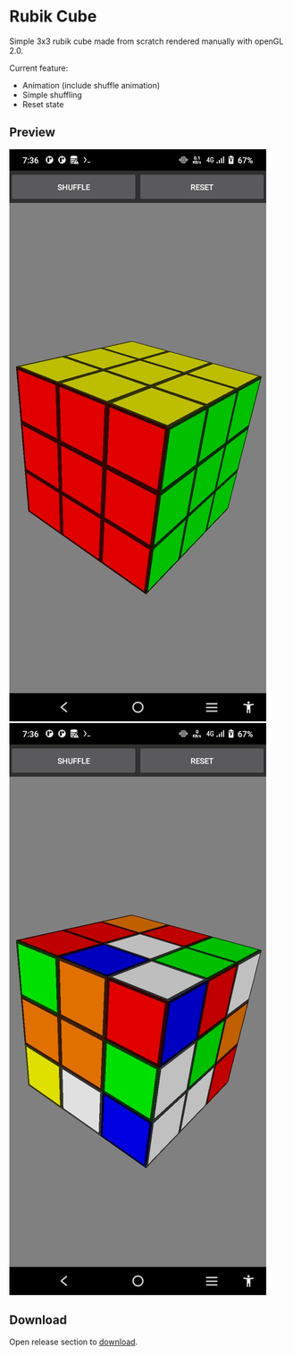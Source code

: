 # Rubik Cube
Simple 3x3 rubik cube made from scratch rendered manually with openGL 2.0.

Current feature:
- Animation (include shuffle animation)
- Simple shuffling
- Reset state

## Preview
![Solved rubik](ss/1.jpg)
![Shuffled rubik](ss/2.jpg)
## Download
Open release section to [download](https://github.com/yeaayy/rubik-cube/releases/latest).
